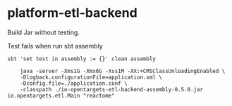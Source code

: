 # platform-etl-backend

Build Jar without testing. 

Test fails when run sbt assembly

```text
sbt 'set test in assembly := {}' clean assembly
```



```text
    java -server -Xms1G -Xmx6G -Xss1M -XX:+CMSClassUnloadingEnabled \
    -Dlogback.configurationFile=application.xml \
    -Dconfig.file=./application.conf \
    -classpath ./io-opentargets-etl-backend-assembly-0.5.0.jar  io.opentargets.etl.Main "reactome"

```

